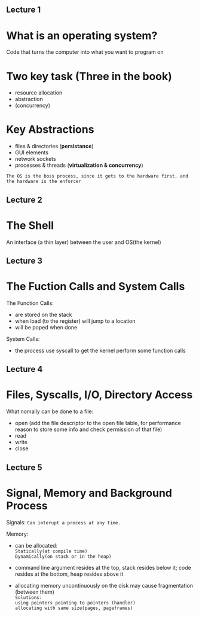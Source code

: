 Lecture 1  
---
# What is an operating system?
  Code that turns the computer into what you want to program on
 # Two key task (Three in the book)
  * resource allocation
  * abstraction
  * (concurrency)
  # Key Abstractions
  * files & directories (__persistance__)
  * GUI elements
  * network sockets
  * processes & threads (__virtualization & concurrency__)
  
  `The OS is the boss process, since it gets to the hardware first, and the hardware is the enforcer` 

Lecture 2
---
# The Shell
  An interface (a thin layer) between the user and OS(the kernel)

Lecture 3
---
# The Fuction Calls and System Calls
The Function Calls:
*  are stored on the stack 
* when load (to the register) will jump to a location 
* will be poped when done 

System Calls:
* the process use syscall to get the kernel perform some function calls

Lecture 4
---
# Files, Syscalls, I/O, Directory Access
What nomally can be done to a file:
* open (add the file descriptor to the open file table, for performance reason to store some info and check permission of that file)
* read 
* write
* close 

Lecture 5
---
# Signal, Memory and Background Process
Signals:
` Can interupt a process at any time. `

Memory:
* can be allocated:
<br>`Statically(at compile time)` 
<br>`Dynamically(on stack or in the heap)`

* command line argument resides at the top, stack resides below it; code resides at the bottom, heap resides above it

* allocating memory uncontinuously on the disk may cause fragmentation (between them)
<br>`Solutions:`<br> `using pointers pointing to pointers (handler)`<br>`allocating with same size(pages, pageframes)`


